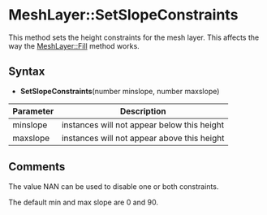 # MeshLayer::SetSlopeConstraints

This method sets the height constraints for the mesh layer. This affects the way the [MeshLayer::Fill](MeshLayer_Fill.md) method works.

## Syntax

- **SetSlopeConstraints**(number minslope, number maxslope)

| Parameter | Description |
|---|---|
| minslope | instances will not appear below this height |
| maxslope | instances will not appear above this height |

## Comments

The value NAN can be used to disable one or both constraints.

The default min and max slope are 0 and 90.
